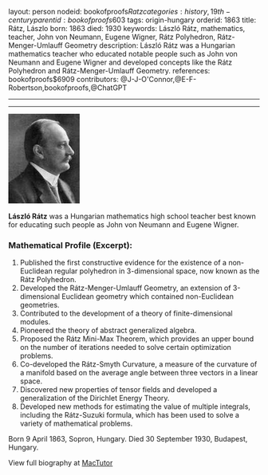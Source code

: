 layout: person
nodeid: bookofproofs$Ratz
categories: history,19th-century
parentid: bookofproofs$603
tags: origin-hungary
orderid: 1863
title: Rátz, Lászlo
born: 1863
died: 1930
keywords: László Rátz, mathematics, teacher, John von Neumann, Eugene Wigner, Rátz Polyhedron, Rátz-Menger-Umlauff Geometry
description: László Rátz was a Hungarian mathematics teacher who educated notable people such as John von Neumann and Eugene Wigner and developed concepts like the Rátz Polyhedron and Rátz-Menger-Umlauff Geometry.
references: bookofproofs$6909
contributors: @J-J-O'Connor,@E-F-Robertson,bookofproofs,@ChatGPT

---



---

![Ratz.jpg](https://github.com/bookofproofs/bookofproofs.github.io/blob/main/_sources/_assets/images/portraits/Ratz.jpg?raw=true)

**László Rátz** was a Hungarian mathematics high school teacher best known for educating such people as John von Neumann and Eugene Wigner.

### Mathematical Profile (Excerpt):
1. Published the first constructive evidence for the existence of a non-Euclidean regular polyhedron in 3-dimensional space, now known as the Rátz Polyhedron. 
2. Developed the Rátz-Menger-Umlauff Geometry, an extension of 3-dimensional Euclidean geometry which contained non-Euclidean geometries. 
3. Contributed to the development of a theory of finite-dimensional modules. 
4. Pioneered the theory of abstract generalized algebra. 
5. Proposed the Rátz Mini-Max Theorem, which provides an upper bound on the number of iterations needed to solve certain optimization problems. 
6. Co-developed the Rátz-Smyth Curvature, a measure of the curvature of a manifold based on the average angle between three vectors in a linear space. 
7. Discovered new properties of tensor fields and developed a generalization of the Dirichlet Energy Theory. 
8. Developed new methods for estimating the value of multiple integrals, including the Rátz-Suzuki formula, which has been used to solve a variety of mathematical problems.

Born 9 April 1863, Sopron, Hungary. Died 30 September 1930, Budapest, Hungary.

View full biography at [MacTutor](https://mathshistory.st-andrews.ac.uk/Biographies/Ratz/)
